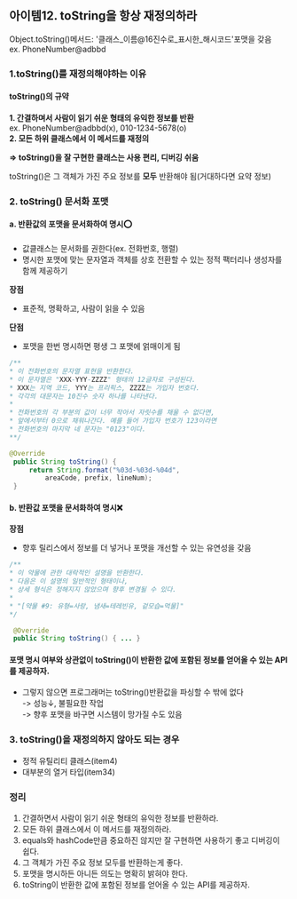 ## 아이템12. toString을 항상 재정의하라

Object.toString()메서드: '클래스_이름@16진수로_표시한_해시코드'포맷을 갖음  
ex. PhoneNumber@adbbd

### 1.toString()를 재정의해야하는 이유
#### toString()의 규약
**1. 간결하며서 사람이 읽기 쉬운 형태의 유익한 정보를 반환**  
    ex. PhoneNumber@adbbd(x), 010-1234-5678(o)  
**2. 모든 하위 클래스에서 이 메서드를 재정의**  

**=> toString()을 잘 구현한 클래스는 사용 편리, 디버깅 쉬움**

toString()은 그 객체가 가진 주요 정보를 **모두** 반환해야 됨(거대하다면 요약 정보)

### 2. toString() 문서화 포맷
#### a. 반환값의 포맷을 문서화하여 명시⭕
- 값클래스는 문서화를 권한다(ex. 전화번호, 행렬)
- 명시한 포맷에 맞는 문자열과 객체를 상호 전환할 수 있는 정적 팩터리나 생성자를 함께 제공하기  

**장점**
- 표준적, 명확하고, 사람이 읽을 수 있음  

**단점**
- 포맷을 한번 명시하면 평생 그 포맷에 얽매이게 됨
```Java
/**
* 이 전화번호의 문자열 표현을 반환한다.
* 이 문자열은 "XXX-YYY-ZZZZ" 형태의 12글자로 구성된다.
* XXX는 지역 코드, YYY는 프리픽스, ZZZZ는 가입자 번호다.
* 각각의 대문자는 10진수 숫자 하나를 나타낸다.
*
* 전화번호의 각 부분의 값이 너무 작아서 자릿수를 채울 수 없다면,
* 앞에서부터 0으로 채워나간다. 예를 들어 가입자 번호가 123이라면
* 전화번호의 마지막 네 문자는 "0123"이다.
**/

@Override
 public String toString() {
     return String.format("%03d-%03d-%04d",
         areaCode, prefix, lineNum);
 }

```

#### b. 반환값 포맷을 문서화하여 명시❌
**장점**
- 향후 릴리스에서 정보를 더 넣거나 포맷을 개선할 수 있는 유연성을 갖음
```java
/**
* 이 약물에 관한 대락적인 설명을 반환한다.
* 다음은 이 설명의 일반적인 형태이나,
* 상세 형식은 정해지지 않았으며 향후 변경될 수 있다.
*
* "[약물 #9: 유형=사랑, 냄새=테레빈유, 겉모습=먹물]"
*/

 @Override
 public String toString() { ... }
```
#### 포맷 명시 여부와 상관없이 toString()이 반환한 값에 포함된 정보를 얻어올 수 있는 API를 제공하자.
- 그렇지 않으면 프로그래머는 toString()반환값을 파싱할 수 밖에 없다  
    -> 성능↓, 불필요한 작업  
    -> 향후 포맷을 바구면 시스템이 망가질 수도 있음

### 3. toString()을 재정의하지 않아도 되는 경우
- 정적 유틸리티 클래스(item4)
- 대부분의 열거 타입(item34)

### 정리
1. 간결하면서 사람이 읽기 쉬운 형태의 유익한 정보를 반환하라.
2. 모든 하위 클래스에서 이 메서드를 재정의하라.
3. equals와 hashCode만큼 중요하진 않지만 잘 구현하면 사용하기 좋고 디버깅이 쉽다.
4. 그 객체가 가진 주요 정보 모두를 반환하는게 좋다.
5. 포맷을 명시하든 아니든 의도는 명확히 밝혀야 한다.
6. toString이 반환한 값에 포함된 정보를 얻어올 수 있는 API를 제공하자.